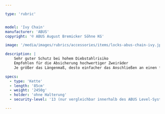 ```yaml
---

type: 'rubric'


model: 'Ivy Chain'
manufacturer: 'ABUS'
copyright: '© ABUS August Bremicker Söhne KG'

image: '/media/images/rubrics/accessories/items/locks-abus-chain-ivy.jpg'

description: |
    Sehr guter Schutz bei hohem Diebstahlrisiko
    Empfohlen für die Absicherung hochwertiger Zweiräder
    Je größer das Längenmaß, desto einfacher das Anschließen an einen festen Gegenstand

specs: 
  - type: 'Kette'
  - length: '85cm'
  - weight: '2450g'
  - holder: 'ohne Halterung'
  - security-level: '13 (nur vergleichbar innerhalb des ABUS Level-Systems)'

---
```

